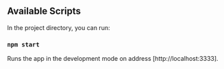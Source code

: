 ## Available Scripts

In the project directory, you can run:

### `npm start`

Runs the app in the development mode on address [http://localhost:3333].<br />
